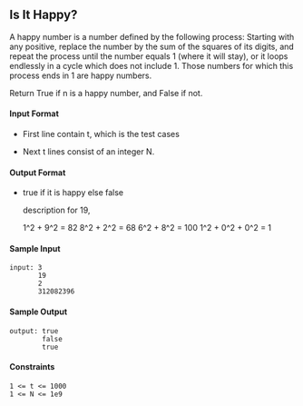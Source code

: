 ## **Is It Happy?**

A happy number is a number defined by the following process: Starting with any positive, replace the number by the sum of the squares of its digits, and repeat the process until the number equals 1 (where it will stay), or it loops endlessly in a cycle which does not include 1. Those numbers for which this process ends in 1 are happy numbers.

Return True if n is a happy number, and False if not.

#### **Input Format**

- First line contain t, which is the test cases 
 
- Next t lines consist of an integer N.

#### **Output Format**

- true if it is happy else false

    description for 19,

    1^2 + 9^2 = 82
    8^2 + 2^2 = 68
    6^2 + 8^2 = 100
    1^2 + 0^2 + 0^2 = 1

#### **Sample Input**
    input: 3 
           19
           2 
           312082396 

#### **Sample Output**
    output: true
            false
            true

#### **Constraints**
    1 <= t <= 1000
    1 <= N <= 1e9